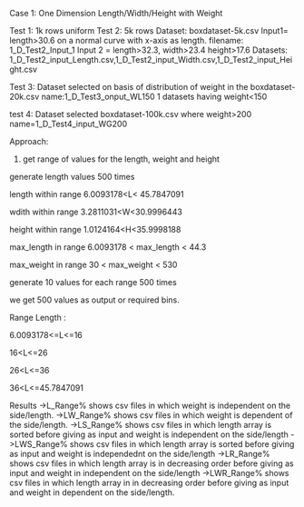 Case 1: One Dimension Length/Width/Height with Weight

Test 1: 1k rows uniform
Test 2: 5k rows
Dataset: boxdataset-5k.csv
Input1= length>30.6 on a normal curve with x-axis as length. filename: 1_D_Test2_Input_1
Input 2 = length>32.3, width>23.4 height>17.6
Datasets: 1_D_Test2_input_Length.csv,1_D_Test2_input_Width.csv,1_D_Test2_input_Height.csv

Test 3: Dataset selected on basis of distribution of weight in the boxdataset-20k.csv name:1_D_Test3_onput_WL150
1 datasets having weight<150 

test 4: Dataset selected boxdataset-100k.csv where weight>200
name=1_D_Test4_input_WG200


Approach:

1) get range of values for the length, weight and height

generate length values 500 times

length within range   6.0093178<L< 45.7847091

wdith within range  3.2811031<W<30.9996443

height within range 1.0124164<H<35.9998188


max_length in range 6.0093178 < max_length < 44.3

max_weight in range  30 < max_weight < 530


generate 10 values for each range 500 times

we get 500 values as output or required bins.


Range Length :

6.0093178<=L<=16

16<L<=26

26<L<=36

36<L<=45.7847091

Results
->L_Range% shows csv files in which weight is independent on the side/length.
->LW_Range% shows csv files in which weight is dependent of the side/length.
->LS_Range% shows csv files in which length array is sorted before giving as input and weight is independent on the side/length
->LWS_Range% shows csv files in which length array is sorted before giving as input and weight is independednt on the side/length
->LR_Range% shows csv files in which length array is in decreasing order before giving as input and weight in independent on the side/length
->LWR_Range% shows csv files in which length array in in decreasing order before giving as input and weight in dependent on the side/length.